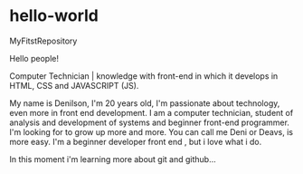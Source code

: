 # hello-world
MyFitstRepository


Hello people!

Computer Technician | knowledge with front-end in which it develops in HTML, CSS and JAVASCRIPT (JS).

My name is Denilson, I'm 20 years old, I'm passionate about technology, even more in front end development. I am a computer technician, student of analysis and development of systems and beginner front-end programmer. I'm looking for to grow up more and more. You can call me Deni or Deavs, is more easy. I'm a beginner developer front end , but i love what i do. 

In this moment i'm learning more about git and github...
